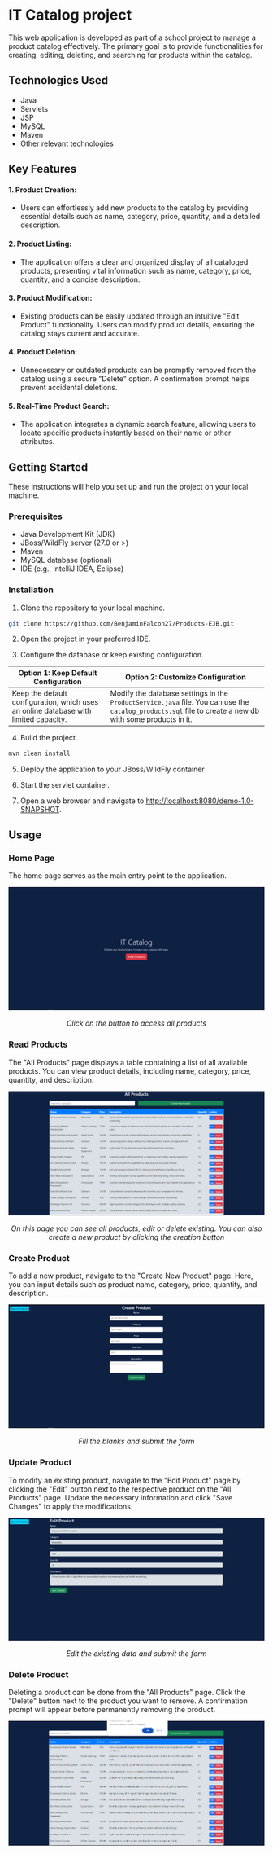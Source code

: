# IT Catalog project

This web application is developed as part of a school project to manage a product catalog effectively. The primary goal is to provide functionalities for creating, editing, deleting, and searching for products within the catalog.

## Technologies Used

- Java
- Servlets
- JSP
- MySQL
- Maven
- Other relevant technologies

## Key Features

#### 1. **Product Creation:**
- Users can effortlessly add new products to the catalog by providing essential details such as name, category, price, quantity, and a detailed description.

#### 2. **Product Listing:**
- The application offers a clear and organized display of all cataloged products, presenting vital information such as name, category, price, quantity, and a concise description.

#### 3. **Product Modification:**
- Existing products can be easily updated through an intuitive "Edit Product" functionality. Users can modify product details, ensuring the catalog stays current and accurate.

#### 4. **Product Deletion:**
- Unnecessary or outdated products can be promptly removed from the catalog using a secure "Delete" option. A confirmation prompt helps prevent accidental deletions.

#### 5. **Real-Time Product Search:**
- The application integrates a dynamic search feature, allowing users to locate specific products instantly based on their name or other attributes.

## Getting Started

These instructions will help you set up and run the project on your local machine.

### Prerequisites

- Java Development Kit (JDK)
- JBoss/WildFly server (27.0 or >)
- Maven
- MySQL database (optional)
- IDE (e.g., IntelliJ IDEA, Eclipse)

### Installation

1. Clone the repository to your local machine.

```bash
git clone https://github.com/BenjaminFalcon27/Products-EJB.git
```

2. Open the project in your preferred IDE.

3. Configure the database or keep existing configuration.


| **Option 1: Keep Default Configuration**                                             | **Option 2: Customize Configuration**                                                                                                                    |
|--------------------------------------------------------------------------------------|----------------------------------------------------------------------------------------------------------------------------------------------------------|
| Keep the default configuration, which uses an online database with limited capacity. | Modify the database settings in the `ProductService.java` file. You can use the `catalog_products.sql` file to create a new db with some products in it. |


4. Build the project.

```bash
mvn clean install
```

5. Deploy the application to your JBoss/WildFly container

6. Start the servlet container.

7. Open a web browser and navigate to [http://localhost:8080/demo-1.0-SNAPSHOT](http://localhost:8080/demo-1.0-SNAPSHOT).

## Usage

### Home Page

The home page serves as the main entry point to the application.

![Home Page](src/main/resources/images/main_page.png)

<p style="text-align: center; font-style: italic;">Click on the button to access all products</p>

### Read Products

The "All Products" page displays a table containing a list of all available products. You can view product details, including name, category, price, quantity, and description.

![Read Products](src/main/resources/images/all_products_page.png)

<p style="text-align: center; font-style: italic;">On this page you can see all products, edit or delete existing. You can also create a new product by clicking the creation button</p>


### Create Product

To add a new product, navigate to the "Create New Product" page. Here, you can input details such as product name, category, price, quantity, and description.

![Create Product](src/main/resources/images/create_page.png)

<p style="text-align: center; font-style: italic;">Fill the blanks and submit the form</p>


### Update Product

To modify an existing product, navigate to the "Edit Product" page by clicking the "Edit" button next to the respective product on the "All Products" page. Update the necessary information and click "Save Changes" to apply the modifications.

![Update Product](src/main/resources/images/edit_page.png)

<p style="text-align: center; font-style: italic;">Edit the existing data and submit the form</p>


### Delete Product

Deleting a product can be done from the "All Products" page. Click the "Delete" button next to the product you want to remove. A confirmation prompt will appear before permanently removing the product.

![Delete Product](src/main/resources/images/delete_page.png)


